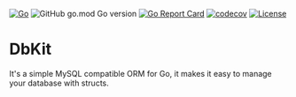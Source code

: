 [![Go](https://github.com/kitstack/dbkit/actions/workflows/coverage.yml/badge.svg)](https://github.com/kitstack/dbkit/actions/workflows/coverage.yml)
![GitHub go.mod Go version](https://img.shields.io/github/go-mod/go-version/kitstack/dbkit)
[![Go Report Card](https://goreportcard.com/badge/github.com/kitstack/dbkit)](https://goreportcard.com/report/github.com/kitstack/dbkit)
[![codecov](https://codecov.io/gh/kitstack/dbkit/branch/main/graph/badge.svg?token=RIKFTRY6Q9)](https://codecov.io/gh/kitstack/dbkit)
[![License](https://img.shields.io/badge/license-MIT-blue.svg)](https://github.com/kitstack/dbkit/blob/main/LICENSE)

# DbKit

It's a simple MySQL compatible ORM for Go, it makes it easy to manage your database with structs.